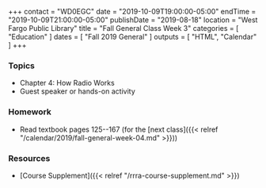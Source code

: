 +++
contact = "WD0EGC"
date = "2019-10-09T19:00:00-05:00"
endTime = "2019-10-09T21:00:00-05:00"
publishDate = "2019-08-18"
location = "West Fargo Public Library"
title = "Fall General Class Week 3"
categories = [ "Education" ]
dates = [ "Fall 2019 General" ]
outputs = [ "HTML", "Calendar" ]
+++
### Topics

* Chapter 4: How Radio Works
* Guest speaker or hands-on activity

### Homework

* Read textbook pages 125--167 (for the [next class]({{< relref "/calendar/2019/fall-general-week-04.md" >}}))

### Resources

* [Course Supplement]({{< relref "/rrra-course-supplement.md" >}})
